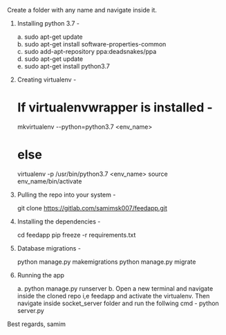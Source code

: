 Create a folder with any name and navigate inside it.

1. Installing python 3.7 -

   a. sudo apt-get update  
   b. sudo apt-get install software-properties-common  
   c. sudo add-apt-repository ppa:deadsnakes/ppa  
   d. sudo apt-get update  
   e. sudo apt-get install python3.7  

2. Creating virtualenv -

   # If virtualenvwrapper is installed - 
   mkvirtualenv --python=python3.7 <env_name>

   # else
   virtualenv -p /usr/bin/python3.7 <env_name>
   source env_name/bin/activate

3. Pulling the repo into your system -

   git clone https://gitlab.com/samimsk007/feedapp.git

4. Installing the dependencies - 

   cd feedapp
   pip freeze -r requirements.txt

5. Database migrations - 

   python manage.py makemigrations
   python manage.py migrate

6. Running the app

   a. python manage.py runserver
   b. Open a new terminal and navigate inside
      the cloned repo i,e feedapp and activate
      the virtualenv. Then navigate inside socket_server
      folder and run the follwing cmd - 
      python server.py 

Best regards, 
samim


   
      
    


          
